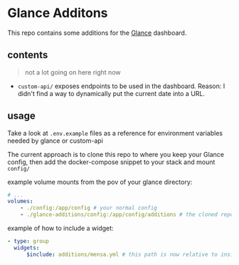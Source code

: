 # Glance Additons

This repo contains some additions for the [Glance](https://github.com/glanceapp/glance/) dashboard.

## contents

> not a lot going on here right now

-   `custom-api/` exposes endpoints to be used in the dashboard. Reason: I didn't find a way to dynamically put the current date into a URL.

## usage

Take a look at `.env.example` files as a reference for environment variables needed by glance or custom-api

The current approach is to clone this repo to where you keep your Glance config, then add the docker-compose snippet to your stack and mount `config/`

example volume mounts from the pov of your glance directory:

```yaml
# ...
volumes:
    - ./config:/app/config # your normal config
    - ./glance-additions/config:/app/config/additions # the cloned repo
```

example of how to include a widget:

```yaml
- type: group
  widgets:
      $include: additions/mensa.yml # this path is now relative to inside the glance container
```
